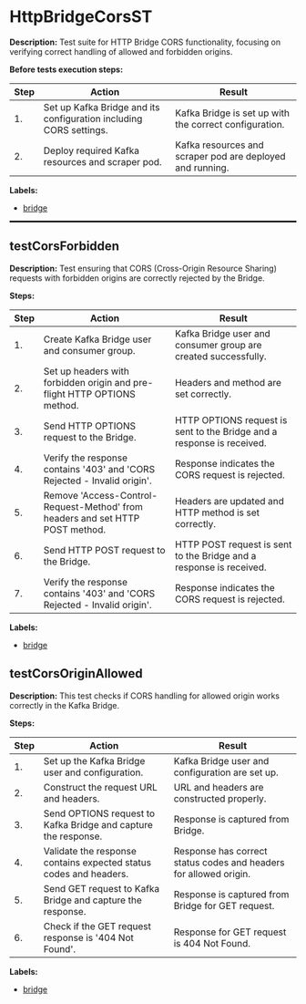 # HttpBridgeCorsST

**Description:** Test suite for HTTP Bridge CORS functionality, focusing on verifying correct handling of allowed and forbidden origins.

**Before tests execution steps:**

| Step | Action | Result |
| - | - | - |
| 1. | Set up Kafka Bridge and its configuration including CORS settings. | Kafka Bridge is set up with the correct configuration. |
| 2. | Deploy required Kafka resources and scraper pod. | Kafka resources and scraper pod are deployed and running. |

**Labels:**

* [bridge](labels/bridge.md)

<hr style="border:1px solid">

## testCorsForbidden

**Description:** Test ensuring that CORS (Cross-Origin Resource Sharing) requests with forbidden origins are correctly rejected by the Bridge.

**Steps:**

| Step | Action | Result |
| - | - | - |
| 1. | Create Kafka Bridge user and consumer group. | Kafka Bridge user and consumer group are created successfully. |
| 2. | Set up headers with forbidden origin and pre-flight HTTP OPTIONS method. | Headers and method are set correctly. |
| 3. | Send HTTP OPTIONS request to the Bridge. | HTTP OPTIONS request is sent to the Bridge and a response is received. |
| 4. | Verify the response contains '403' and 'CORS Rejected - Invalid origin'. | Response indicates the CORS request is rejected. |
| 5. | Remove 'Access-Control-Request-Method' from headers and set HTTP POST method. | Headers are updated and HTTP method is set correctly. |
| 6. | Send HTTP POST request to the Bridge. | HTTP POST request is sent to the Bridge and a response is received. |
| 7. | Verify the response contains '403' and 'CORS Rejected - Invalid origin'. | Response indicates the CORS request is rejected. |

**Labels:**

* [bridge](labels/bridge.md)


## testCorsOriginAllowed

**Description:** This test checks if CORS handling for allowed origin works correctly in the Kafka Bridge.

**Steps:**

| Step | Action | Result |
| - | - | - |
| 1. | Set up the Kafka Bridge user and configuration. | Kafka Bridge user and configuration are set up. |
| 2. | Construct the request URL and headers. | URL and headers are constructed properly. |
| 3. | Send OPTIONS request to Kafka Bridge and capture the response. | Response is captured from Bridge. |
| 4. | Validate the response contains expected status codes and headers. | Response has correct status codes and headers for allowed origin. |
| 5. | Send GET request to Kafka Bridge and capture the response. | Response is captured from Bridge for GET request. |
| 6. | Check if the GET request response is '404 Not Found'. | Response for GET request is 404 Not Found. |

**Labels:**

* [bridge](labels/bridge.md)

